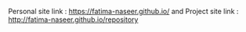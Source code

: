Personal site link : https://fatima-naseer.github.io/ and 
Project site link : http://fatima-naseer.github.io/repository
